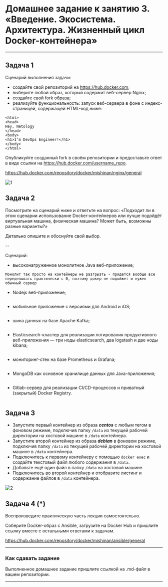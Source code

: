 
# Домашнее задание к занятию 3. «Введение. Экосистема. Архитектура. Жизненный цикл Docker-контейнера»


---

## Задача 1

Сценарий выполнения задачи:

- создайте свой репозиторий на https://hub.docker.com;
- выберите любой образ, который содержит веб-сервер Nginx;
- создайте свой fork образа;
- реализуйте функциональность:
запуск веб-сервера в фоне с индекс-страницей, содержащей HTML-код ниже:
```
<html>
<head>
Hey, Netology
</head>
<body>
<h1>I’m DevOps Engineer!</h1>
</body>
</html>
```


Опубликуйте созданный fork в своём репозитории и предоставьте ответ в виде ссылки на https://hub.docker.com/username_repo.


https://hub.docker.com/repository/docker/mishinan/nginx/general


![1](https://github.com/AlexanderM33/virtd-homeworks/assets/122460278/417f0f45-32dc-4d5d-9f44-4a5080dd02be)




## Задача 2

Посмотрите на сценарий ниже и ответьте на вопрос:
«Подходит ли в этом сценарии использование Docker-контейнеров или лучше подойдёт виртуальная машина, физическая машина? Может быть, возможны разные варианты?»

Детально опишите и обоснуйте свой выбор.

--

Сценарий:

- высоконагруженное монолитное Java веб-приложение;
```
Монолит так просто на контейнеры не разгрызть - придется вообще все переделывать практически с 0, поэтому докер не подойжет и нужен обычный сервер
```

- Nodejs веб-приложение;
```

```

- мобильное приложение c версиями для Android и iOS;
```

```

- шина данных на базе Apache Kafka;
```

```

- Elasticsearch-кластер для реализации логирования продуктивного веб-приложения — три ноды elasticsearch, два logstash и две ноды kibana;
```

```

- мониторинг-стек на базе Prometheus и Grafana;
```

```

- MongoDB как основное хранилище данных для Java-приложения;
```

```

- Gitlab-сервер для реализации CI/CD-процессов и приватный (закрытый) Docker Registry.
```

```


## Задача 3

- Запустите первый контейнер из образа ***centos*** c любым тегом в фоновом режиме, подключив папку ```/data``` из текущей рабочей директории на хостовой машине в ```/data``` контейнера.
- Запустите второй контейнер из образа ***debian*** в фоновом режиме, подключив папку ```/data``` из текущей рабочей директории на хостовой машине в ```/data``` контейнера.
- Подключитесь к первому контейнеру с помощью ```docker exec``` и создайте текстовый файл любого содержания в ```/data```.
- Добавьте ещё один файл в папку ```/data``` на хостовой машине.
- Подключитесь во второй контейнер и отобразите листинг и содержание файлов в ```/data``` контейнера.


![2](https://github.com/AlexanderM33/virtd-homeworks/assets/122460278/35ec0eb8-5929-40a6-bd01-de4ef586c8a6)



## Задача 4 (*)

Воспроизведите практическую часть лекции самостоятельно.


Соберите Docker-образ с Ansible, загрузите на Docker Hub и пришлите ссылку вместе с остальными ответами к задачам.

https://hub.docker.com/repository/docker/mishinan/ansible/general



---

### Как cдавать задание

Выполненное домашнее задание пришлите ссылкой на .md-файл в вашем репозитории.

---


